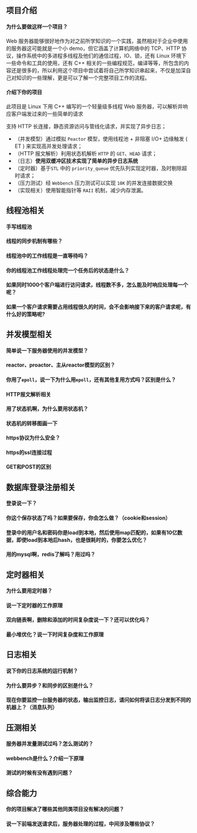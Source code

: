 ## **项目介绍**

#### 为什么要做这样一个项目？

Web 服务器能够很好地作为对之前所学知识的一个实践，虽然相对于企业中使用的服务器这可能就是一个小 demo，但它涵盖了计算机网络中的 TCP、HTTP 协议，操作系统中的多进程多线程及他们的通信过程，IO、锁，还有 Linux 环境下一些命令和工具的使用，还有 C++ 相关的一些编程规范，编译等等，所包含的内容还是很多的，所以利用这个项目中尝试着将自己所学知识串起来，不仅是加深自己对知识的一些理解，更是可以了解一个完整项目工作的流程。

#### 介绍下你的项目

此项目是 Linux 下用 C++ 编写的一个轻量级多线程 Web 服务器，可以解析并响应客户端发过来的一些简单的请求

支持 HTTP 长连接，静态资源访问与管线化请求，并实现了异步日志；

- （并发模型）通过模拟 `Peactor` 模型，使用线程池 + 非阻塞 I/O+ 边缘触发 ( ET ) 来实现高并发处理请求；
- （HTTP 报文解析）利用状态机解析 `HTTP` 的 `GET`、`HEAD` 请求；
- （日志）**使用双缓冲区技术实现了简单的异步日志系统**
- （定时器）基于`STL` 中的 `priority_queue` 优先队列实现定时器，及时剔除超时请求；
- （压力测试）经 `Webbench` 压力测试可以实现 `10K` 的并发连接数据交换
- （实现相关）使用智能指针等 `RAII` 机制，减少内存泄漏。


## **线程池相关**

#### 手写线程池

#### 线程的同步机制有哪些？

#### 线程池中的工作线程是一直等待吗？

#### 你的线程池工作线程处理完一个任务后的状态是什么？

#### 如果同时1000个客户端进行访问请求，线程数不多，怎么能及时响应处理每一个呢？

#### 如果一个客户请求需要占用线程很久的时间，会不会影响接下来的客户请求呢，有什么好的策略呢?

## **并发模型相关**

#### 简单说一下服务器使用的并发模型？

#### reactor、proactor、主从reactor模型的区别？

#### 你用了`epoll`，说一下为什么用`epoll`，还有其他复用方式吗？区别是什么？

#### **HTTP报文解析相关**

#### 用了状态机啊，为什么要用状态机？

#### 状态机的转移图画一下

#### https协议为什么安全？

#### https的ssl连接过程

#### GET和POST的区别

## **数据库登录注册相关**

#### 登录说一下？

#### 你这个保存状态了吗？如果要保存，你会怎么做？（cookie和session）

#### 登录中的用户名和密码你是load到本地，然后使用map匹配的，如果有10亿数据，即使load到本地后hash，也是很耗时的，你要怎么优化？

#### 用的mysql啊，redis了解吗？用过吗？

## **定时器相关**

#### 为什么要用定时器？

#### 说一下定时器的工作原理

#### 双向链表啊，删除和添加的时间复杂度说一下？还可以优化吗？

#### 最小堆优化？说一下时间复杂度和工作原理

## **日志相关**

#### 说下你的日志系统的运行机制？

#### 为什么要异步？和同步的区别是什么？

#### 现在你要监控一台服务器的状态，输出监控日志，请问如何将该日志分发到不同的机器上？（消息队列）

## **压测相关**

#### 服务器并发量测试过吗？怎么测试的？

#### webbench是什么？介绍一下原理

#### 测试的时候有没有遇到问题？

## **综合能力**

#### 你的项目解决了哪些其他同类项目没有解决的问题？

#### 说一下前端发送请求后，服务器处理的过程，中间涉及哪些协议？